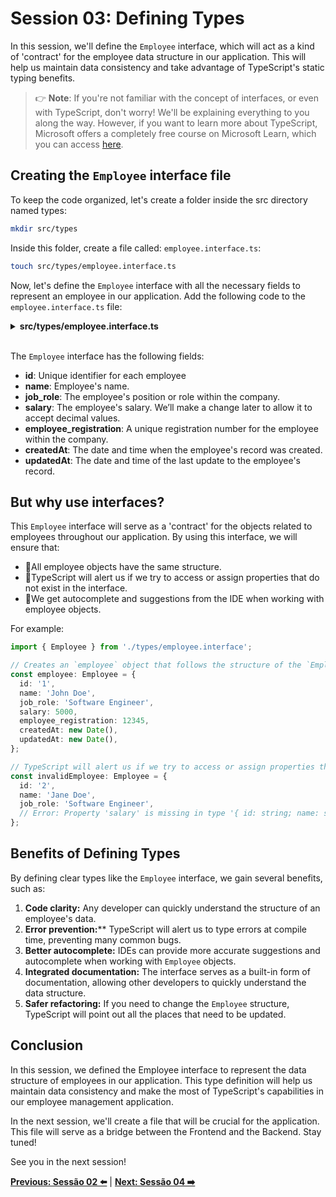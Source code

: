 # Session 03: Defining Types

In this session, we'll define the `Employee` interface, which will act as a kind of 'contract' for the employee data structure in our application. This will help us maintain data consistency and take advantage of TypeScript's static typing benefits.

> 👉 **Note**: If you're not familiar with the concept of interfaces, or even with TypeScript, don't worry! We'll be explaining everything to you along the way. However, if you want to learn more about TypeScript, Microsoft offers a completely free course on Microsoft Learn, which you can access [here](https://docs.microsoft.com/learn/paths/build-javascript-applications-typescript/).

## Creating the `Employee` interface file

To keep the code organized, let's create a folder inside the src directory named types:

```bash
mkdir src/types
```

Inside this folder, create a file called: `employee.interface.ts`:

```bash
touch src/types/employee.interface.ts
```

Now, let's define the `Employee` interface with all the necessary fields to represent an employee in our application. Add the following code to the `employee.interface.ts` file:

<details><summary><b>src/types/employee.interface.ts</b></summary>
<br/>

```typescript
export interface Employee {
  id: string;
  name: string;
  job_role: string;
  salary: number;
  employee_registration: number;
  createdAt: Date;
  updatedAt: Date;
}
```

</details>
<br/>

The `Employee` interface has the following fields:

- **id**: Unique identifier for each employee
- **name**: Employee's name.
- **job_role**: The employee's position or role within the company.
- **salary**: The employee's salary. We’ll make a change later to allow it to accept decimal values.
- **employee_registration**: A unique registration number for the employee within the company.
- **createdAt**: The date and time when the employee's record was created.
- **updatedAt**: The date and time of the last update to the employee's record.

## But why use interfaces?

This `Employee` interface will serve as a 'contract' for the objects related to employees throughout our application. By using this interface, we will ensure that:

- 🔹All employee objects have the same structure.
- 🔹TypeScript will alert us if we try to access or assign properties that do not exist in the interface.
- 🔹We get autocomplete and suggestions from the IDE when working with employee objects.

For example:

```typescript
import { Employee } from './types/employee.interface';

// Creates an `employee` object that follows the structure of the `Employee` interface
const employee: Employee = {
  id: '1',
  name: 'John Doe',
  job_role: 'Software Engineer',
  salary: 5000,
  employee_registration: 12345,
  createdAt: new Date(),
  updatedAt: new Date(),
};

// TypeScript will alert us if we try to access or assign properties that don't exist in the interface
const invalidEmployee: Employee = {
  id: '2',
  name: 'Jane Doe',
  job_role: 'Software Engineer',
  // Error: Property 'salary' is missing in type '{ id: string; name: string; job_role: string; }' but required in type 'Employee'
};
```

## Benefits of Defining Types

By defining clear types like the `Employee` interface, we gain several benefits, such as:

1. **Code clarity:** Any developer can quickly understand the structure of an employee's data.
2. **Error prevention:**** TypeScript will alert us to type errors at compile time, preventing many common bugs.
3. **Better autocomplete:** IDEs can provide more accurate suggestions and autocomplete when working with `Employee` objects.
4. **Integrated documentation:** The interface serves as a built-in form of documentation, allowing other developers to quickly understand the data structure.
5. **Safer refactoring:** If you need to change the `Employee` structure, TypeScript will point out all the places that need to be updated.

## Conclusion

In this session, we defined the Employee interface to represent the data structure of employees in our application. This type definition will help us maintain data consistency and make the most of TypeScript's capabilities in our employee management application.

In the next session, we'll create a file that will be crucial for the application. This file will serve as a bridge between the Frontend and the Backend. Stay tuned!

See you in the next session!

**[Previous: Sessão 02 ⬅️](02-session.md)** | **[Next: Sessão 04 ➡️](04-session.md)**
